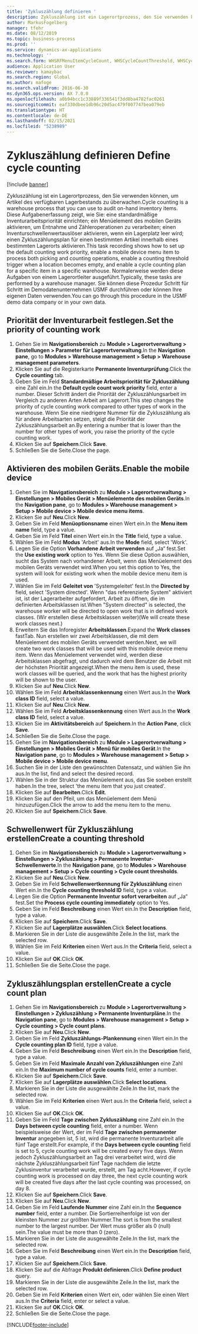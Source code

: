```yaml
---
title: 'Zykluszählung definieren '
description: Zykluszählung ist ein Lagerortprozess, den Sie verwenden können, um Artikel des verfügbaren Lagerbestands zu überwachen.
author: MarkusFogelberg
manager: tfehr
ms.date: 08/12/2019
ms.topic: business-process
ms.prod: ''
ms.service: dynamics-ax-applications
ms.technology: ''
ms.search.form: WHSRFMenuItemCycleCount, WHSCycleCountThreshold, WHSCycleCountPlan, WHSCycleCountPlanListPage, WHSParameters, WHSRFMenu, WHSRFMenuItem
audience: Application User
ms.reviewer: kamaybac
ms.search.region: Global
ms.author: mafoge
ms.search.validFrom: 2016-06-30
ms.dyn365.ops.version: AX 7.0.0
ms.openlocfilehash: a0b94bcc1c33889f336541f3dd8ba4782fac0261
ms.sourcegitcommit: eaf330dbee1db96c20d5ac479f007747bea079eb
ms.translationtype: HT
ms.contentlocale: de-DE
ms.lasthandoff: 02/15/2021
ms.locfileid: "5238989"
---
```

# <a name="define-cycle-counting"></a><span data-ttu-id="20cf3-103">Zykluszählung definieren </span><span class="sxs-lookup"><span data-stu-id="20cf3-103">Define cycle counting</span></span> 

[!include [banner](../../includes/banner.md)]

<span data-ttu-id="20cf3-104">Zykluszählung ist ein Lagerortprozess, den Sie verwenden können, um Artikel des verfügbaren Lagerbestands zu überwachen.</span><span class="sxs-lookup"><span data-stu-id="20cf3-104">Cycle counting is a warehouse process that you can use to audit on-hand inventory items.</span></span> <span data-ttu-id="20cf3-105">Diese Aufgabenerfassung zeigt, wie Sie: eine standardmäßige Inventurarbeitspriorität einrichten; ein Menüelement des mobilen Geräts aktivieren, um Entnahme und Zähleroperationen zu verarbeiten; einen Inventurschwellenwertauslöser aktivieren, wenn ein Lagerplatz leer wird; einen Zykluszählungsplan für einen bestimmten Artikel innerhalb eines bestimmten Lagerorts aktivieren.</span><span class="sxs-lookup"><span data-stu-id="20cf3-105">This task recording shows how to set up the default counting work priority, enable a mobile device menu item to process both picking and counting operations, enable a counting threshold trigger when a location becomes empty, and enable a cycle counting plan for a specific item in a specific warehouse.</span></span> <span data-ttu-id="20cf3-106">Normalerweise werden diese Aufgaben von einem Lagerortleiter ausgeführt.</span><span class="sxs-lookup"><span data-stu-id="20cf3-106">Typically, these tasks are performed by a warehouse manager.</span></span> <span data-ttu-id="20cf3-107">Sie können diese Prozedur Schritt für Schritt im Demodatenunternehmen USMF durchführen oder können Ihre eigenen Daten verwenden.</span><span class="sxs-lookup"><span data-stu-id="20cf3-107">You can go through this procedure in the USMF demo data company or in your own data.</span></span>


## <a name="set-the-priority-of-counting-work"></a><span data-ttu-id="20cf3-108">Priorität der Inventurarbeit festlegen.</span><span class="sxs-lookup"><span data-stu-id="20cf3-108">Set the priority of counting work</span></span>
1. <span data-ttu-id="20cf3-109">Gehen Sie im **Navigationsbereich** zu **Module > Lagerortverwaltung > Einstellungen > Parameter für Lagerortverwaltung**.</span><span class="sxs-lookup"><span data-stu-id="20cf3-109">In the **Navigation pane**, go to **Modules > Warehouse management > Setup > Warehouse management parameters**.</span></span>
2. <span data-ttu-id="20cf3-110">Klicken Sie auf die Registerkarte **Permanente Inventurprüfung**.</span><span class="sxs-lookup"><span data-stu-id="20cf3-110">Click the **Cycle counting** tab.</span></span>
3. <span data-ttu-id="20cf3-111">Geben Sie im Feld **Standardmäßige Arbeitspriorität für Zykluszählung** eine Zahl ein.</span><span class="sxs-lookup"><span data-stu-id="20cf3-111">In the **Default cycle count work priority** field, enter a number.</span></span> <span data-ttu-id="20cf3-112">Dieser Schritt ändert die Priorität der Zykluszählungsarbeit im Vergleich zu anderen Arten Arbeit am Lagerort.</span><span class="sxs-lookup"><span data-stu-id="20cf3-112">This step changes the priority of cycle counting work compared to other types of work in the warehouse.</span></span> <span data-ttu-id="20cf3-113">Wenn Sie eine niedrigere Nummer für die Zykluszählung als für andere Arbeitsarten setzen, steigt die Priorität der Zykluszählungsarbeit an.</span><span class="sxs-lookup"><span data-stu-id="20cf3-113">By entering a number that is lower than the number for other types of work, you raise the priority of the cycle counting work.</span></span>  
4. <span data-ttu-id="20cf3-114">Klicken Sie auf **Speichern**.</span><span class="sxs-lookup"><span data-stu-id="20cf3-114">Click **Save**.</span></span>
5. <span data-ttu-id="20cf3-115">Schließen Sie die Seite.</span><span class="sxs-lookup"><span data-stu-id="20cf3-115">Close the page.</span></span>

## <a name="enable-the-mobile-device"></a><span data-ttu-id="20cf3-116">Aktivieren des mobilen Geräts.</span><span class="sxs-lookup"><span data-stu-id="20cf3-116">Enable the mobile device</span></span>
1. <span data-ttu-id="20cf3-117">Gehen Sie im **Navigationsbereich** zu **Module > Lagerortverwaltung > Einstellungen > Mobiles Gerät > Menüelemente des mobilen Geräts**.</span><span class="sxs-lookup"><span data-stu-id="20cf3-117">In the **Navigation pane**, go to **Modules > Warehouse management > Setup > Mobile device > Mobile device menu items**.</span></span>
2. <span data-ttu-id="20cf3-118">Klicken Sie auf **Neu**.</span><span class="sxs-lookup"><span data-stu-id="20cf3-118">Click **New**.</span></span>
3. <span data-ttu-id="20cf3-119">Geben Sie im Feld **Menüoptionsname** einen Wert ein.</span><span class="sxs-lookup"><span data-stu-id="20cf3-119">In the **Menu item name** field, type a value.</span></span>
4. <span data-ttu-id="20cf3-120">Geben Sie im Feld **Titel** einen Wert ein.</span><span class="sxs-lookup"><span data-stu-id="20cf3-120">In the **Title** field, type a value.</span></span>
5. <span data-ttu-id="20cf3-121">Wählen Sie im Feld **Modus** 'Arbeit' aus.</span><span class="sxs-lookup"><span data-stu-id="20cf3-121">In the **Mode** field, select 'Work'.</span></span>
6. <span data-ttu-id="20cf3-122">Legen Sie die Option **Vorhandene Arbeit verwenden** auf „Ja“ fest.</span><span class="sxs-lookup"><span data-stu-id="20cf3-122">Set the **Use existing work** option to Yes.</span></span> <span data-ttu-id="20cf3-123">Wenn Sie diese Option auswählen, sucht das System nach vorhandener Arbeit, wenn das Menüelement des mobilen Geräts verwendet wird.</span><span class="sxs-lookup"><span data-stu-id="20cf3-123">When you set this option to Yes, the system will look for existing work when the mobile device menu item is used.</span></span>  
7. <span data-ttu-id="20cf3-124">Wählen Sie im Feld **Geleitet von** 'Systemgeleitet' fest.</span><span class="sxs-lookup"><span data-stu-id="20cf3-124">In the **Directed by** field, select 'System directed'.</span></span> <span data-ttu-id="20cf3-125">Wenn "das referenzierte System" aktiviert ist, ist der Lagerarbeiter aufgefordert, Arbeit zu öffnen, die im definierten Arbeitsklassen ist.</span><span class="sxs-lookup"><span data-stu-id="20cf3-125">When "System directed" is selected, the warehouse worker will be directed to open work that is in defined work classes.</span></span> <span data-ttu-id="20cf3-126">(Wir erstellen diese Arbeitsklassen weiter)</span><span class="sxs-lookup"><span data-stu-id="20cf3-126">(We will create these work classes next.)</span></span>  
8. <span data-ttu-id="20cf3-127">Erweitern Sie das Inforegister **Arbeitsklassen**.</span><span class="sxs-lookup"><span data-stu-id="20cf3-127">Expand the **Work classes** fastTab.</span></span> <span data-ttu-id="20cf3-128">Nun erstellen wir zwei Arbeitsklassen, die mit dem Menüelement des mobilen Geräts verwendet werden.</span><span class="sxs-lookup"><span data-stu-id="20cf3-128">Next, we will create two work classes that will be used with this mobile device menu item.</span></span> <span data-ttu-id="20cf3-129">Wenn das Menüelement verwendet wird, werden diese Arbeitsklassen abgefragt, und dadurch wird dem Benutzer die Arbeit mit der höchsten Priorität angezeigt.</span><span class="sxs-lookup"><span data-stu-id="20cf3-129">When the menu item is used, these work classes will be queried, and the work that has the highest priority will be shown to the user.</span></span>  
9. <span data-ttu-id="20cf3-130">Klicken Sie auf **Neu**.</span><span class="sxs-lookup"><span data-stu-id="20cf3-130">Click **New**.</span></span>
10. <span data-ttu-id="20cf3-131">Wählen Sie im Feld **Arbeitsklassenkennung** einen Wert aus.</span><span class="sxs-lookup"><span data-stu-id="20cf3-131">In the **Work class ID** field, select a value.</span></span>
11. <span data-ttu-id="20cf3-132">Klicken Sie auf **Neu**.</span><span class="sxs-lookup"><span data-stu-id="20cf3-132">Click **New**.</span></span>
12. <span data-ttu-id="20cf3-133">Wählen Sie im Feld **Arbeitsklassenkennung** einen Wert aus.</span><span class="sxs-lookup"><span data-stu-id="20cf3-133">In the **Work class ID** field, select a value.</span></span>
13. <span data-ttu-id="20cf3-134">Klicken Sie im **Aktivitätsbereich** auf **Speichern**.</span><span class="sxs-lookup"><span data-stu-id="20cf3-134">In the **Action Pane**, click **Save**.</span></span>
14. <span data-ttu-id="20cf3-135">Schließen Sie die Seite.</span><span class="sxs-lookup"><span data-stu-id="20cf3-135">Close the page.</span></span>
15. <span data-ttu-id="20cf3-136">Gehen Sie im **Navigationsbereich** zu **Module > Lagerortverwaltung > Einstellungen > Mobiles Gerät > Menü für mobiles Gerät**.</span><span class="sxs-lookup"><span data-stu-id="20cf3-136">In the **Navigation pane**, go to **Modules > Warehouse management > Setup > Mobile device > Mobile device menu**.</span></span>
16. <span data-ttu-id="20cf3-137">Suchen Sie in der Liste den gewünschten Datensatz, und wählen Sie ihn aus.</span><span class="sxs-lookup"><span data-stu-id="20cf3-137">In the list, find and select the desired record.</span></span>
17. <span data-ttu-id="20cf3-138">Wählen Sie in der Struktur das Menüelement aus, das Sie soeben erstellt haben.</span><span class="sxs-lookup"><span data-stu-id="20cf3-138">In the tree, select 'the menu item that you just created'.</span></span>
18. <span data-ttu-id="20cf3-139">Klicken Sie auf **Bearbeiten**.</span><span class="sxs-lookup"><span data-stu-id="20cf3-139">Click **Edit**.</span></span>
19. <span data-ttu-id="20cf3-140">Klicken Sie auf den Pfeil, um das Menüelement dem Menü hinzuzufügen.</span><span class="sxs-lookup"><span data-stu-id="20cf3-140">Click the arrow to add the menu item to the menu.</span></span>
20. <span data-ttu-id="20cf3-141">Klicken Sie auf **Speichern**.</span><span class="sxs-lookup"><span data-stu-id="20cf3-141">Click **Save**.</span></span>

## <a name="create-a-counting-threshold"></a><span data-ttu-id="20cf3-142">Schwellenwert für Zykluszählung erstellen</span><span class="sxs-lookup"><span data-stu-id="20cf3-142">Create a counting threshold</span></span>
1. <span data-ttu-id="20cf3-143">Gehen Sie im **Navigationsbereich** zu **Module > Lagerortverwaltung > Einstellungen > Zykluszählung > Permanente Inventur-Schwellenwerte**.</span><span class="sxs-lookup"><span data-stu-id="20cf3-143">In the **Navigation pane**, go to **Modules > Warehouse management > Setup > Cycle counting > Cycle count thresholds**.</span></span>
2. <span data-ttu-id="20cf3-144">Klicken Sie auf **Neu**.</span><span class="sxs-lookup"><span data-stu-id="20cf3-144">Click **New**.</span></span>
3. <span data-ttu-id="20cf3-145">Geben Sie im Feld **Schwellenwertkennung für Zykluszählung** einen Wert ein.</span><span class="sxs-lookup"><span data-stu-id="20cf3-145">In the **Cycle counting threshold ID** field, type a value.</span></span>
4. <span data-ttu-id="20cf3-146">Legen Sie die Option **Permanente Inventur sofort verarbeiten** auf „Ja“ fest.</span><span class="sxs-lookup"><span data-stu-id="20cf3-146">Set the **Process cycle counting immediately** option to Yes.</span></span>
5. <span data-ttu-id="20cf3-147">Geben Sie im Feld **Beschreibung** einen Wert ein.</span><span class="sxs-lookup"><span data-stu-id="20cf3-147">In the **Description** field, type a value.</span></span>
6. <span data-ttu-id="20cf3-148">Klicken Sie auf **Speichern**.</span><span class="sxs-lookup"><span data-stu-id="20cf3-148">Click **Save**.</span></span>
7. <span data-ttu-id="20cf3-149">Klicken Sie auf **Lagerplätze auswählen**.</span><span class="sxs-lookup"><span data-stu-id="20cf3-149">Click **Select locations**.</span></span>
8. <span data-ttu-id="20cf3-150">Markieren Sie in der Liste die ausgewählte Zeile.</span><span class="sxs-lookup"><span data-stu-id="20cf3-150">In the list, mark the selected row.</span></span>
9. <span data-ttu-id="20cf3-151">Wählen Sie im Feld **Kriterien** einen Wert aus.</span><span class="sxs-lookup"><span data-stu-id="20cf3-151">In the **Criteria** field, select a value.</span></span>
10. <span data-ttu-id="20cf3-152">Klicken Sie auf **OK**.</span><span class="sxs-lookup"><span data-stu-id="20cf3-152">Click **OK**.</span></span>
11. <span data-ttu-id="20cf3-153">Schließen Sie die Seite.</span><span class="sxs-lookup"><span data-stu-id="20cf3-153">Close the page.</span></span>

## <a name="create-a-cycle-count-plan"></a><span data-ttu-id="20cf3-154">Zykluszählungsplan erstellen</span><span class="sxs-lookup"><span data-stu-id="20cf3-154">Create a cycle count plan</span></span>
1. <span data-ttu-id="20cf3-155">Gehen Sie im **Navigationsbereich** zu **Module > Lagerortverwaltung > Einstellungen > Zykluszählung > Permanente Inventurpläne**.</span><span class="sxs-lookup"><span data-stu-id="20cf3-155">In the **Navigation pane**, go to **Modules > Warehouse management > Setup > Cycle counting > Cycle count plans**.</span></span>
2. <span data-ttu-id="20cf3-156">Klicken Sie auf **Neu**.</span><span class="sxs-lookup"><span data-stu-id="20cf3-156">Click **New**.</span></span>
3. <span data-ttu-id="20cf3-157">Geben Sie im Feld **Zykluszählungs-Plankennung** einen Wert ein.</span><span class="sxs-lookup"><span data-stu-id="20cf3-157">In the **Cycle counting plan ID** field, type a value.</span></span>
4. <span data-ttu-id="20cf3-158">Geben Sie im Feld **Beschreibung** einen Wert ein.</span><span class="sxs-lookup"><span data-stu-id="20cf3-158">In the **Description** field, type a value.</span></span>
5. <span data-ttu-id="20cf3-159">Geben Sie im Feld **Maximale Anzahl von Zykluszählungen** eine Zahl ein.</span><span class="sxs-lookup"><span data-stu-id="20cf3-159">In the **Maximum number of cycle counts** field, enter a number.</span></span>
6. <span data-ttu-id="20cf3-160">Klicken Sie auf **Speichern**.</span><span class="sxs-lookup"><span data-stu-id="20cf3-160">Click **Save**.</span></span>
7. <span data-ttu-id="20cf3-161">Klicken Sie auf **Lagerplätze auswählen**.</span><span class="sxs-lookup"><span data-stu-id="20cf3-161">Click **Select locations**.</span></span>
8. <span data-ttu-id="20cf3-162">Markieren Sie in der Liste die ausgewählte Zeile.</span><span class="sxs-lookup"><span data-stu-id="20cf3-162">In the list, mark the selected row.</span></span>
9. <span data-ttu-id="20cf3-163">Wählen Sie im Feld **Kriterien** einen Wert aus.</span><span class="sxs-lookup"><span data-stu-id="20cf3-163">In the **Criteria** field, select a value.</span></span>
10. <span data-ttu-id="20cf3-164">Klicken Sie auf **OK**.</span><span class="sxs-lookup"><span data-stu-id="20cf3-164">Click **OK**.</span></span>
11. <span data-ttu-id="20cf3-165">Geben Sie im Feld **Tage zwischen Zykluszählung** eine Zahl ein.</span><span class="sxs-lookup"><span data-stu-id="20cf3-165">In the **Days between cycle counting** field, enter a number.</span></span> <span data-ttu-id="20cf3-166">Wenn beispielsweise der Wert, der im Feld **Tage zwischen permanenter Inventur** angegeben ist, 5 ist, wird die permanente Inventurarbeit alle fünf Tage erstellt.</span><span class="sxs-lookup"><span data-stu-id="20cf3-166">For example, if the **Days between cycle counting** field is set to 5, cycle counting work will be created every five days.</span></span> <span data-ttu-id="20cf3-167">Wenn jedoch Zykluszählungsarbeit an Tag drei verarbeitet wird, wird die nächste Zykluszählungsarbeit fünf Tage nachdem die letzte Zyklusinventur verarbeitet wurde, erstellt, am Tag acht.</span><span class="sxs-lookup"><span data-stu-id="20cf3-167">However, if cycle counting work is processed on day three, the next cycle counting work will be created five days after the last cycle counting was processed, on day 8.</span></span>  
12. <span data-ttu-id="20cf3-168">Klicken Sie auf **Speichern**.</span><span class="sxs-lookup"><span data-stu-id="20cf3-168">Click **Save**.</span></span>
13. <span data-ttu-id="20cf3-169">Klicken Sie auf **Neu**.</span><span class="sxs-lookup"><span data-stu-id="20cf3-169">Click **New**.</span></span>
14. <span data-ttu-id="20cf3-170">Geben Sie im Feld **Laufende Nummer** eine Zahl ein.</span><span class="sxs-lookup"><span data-stu-id="20cf3-170">In the **Sequence number** field, enter a number.</span></span> <span data-ttu-id="20cf3-171">Die Sortierreihenfolge ist von der kleinsten Nummer zur größten Nummer.</span><span class="sxs-lookup"><span data-stu-id="20cf3-171">The sort is from the smallest number to the largest number.</span></span> <span data-ttu-id="20cf3-172">Der Wert muss größer als 0 (null) sein.</span><span class="sxs-lookup"><span data-stu-id="20cf3-172">The value must be more than 0 (zero).</span></span>  
15. <span data-ttu-id="20cf3-173">Markieren Sie in der Liste die ausgewählte Zeile.</span><span class="sxs-lookup"><span data-stu-id="20cf3-173">In the list, mark the selected row.</span></span>
16. <span data-ttu-id="20cf3-174">Geben Sie im Feld **Beschreibung** einen Wert ein.</span><span class="sxs-lookup"><span data-stu-id="20cf3-174">In the **Description** field, type a value.</span></span>
17. <span data-ttu-id="20cf3-175">Klicken Sie auf **Speichern**.</span><span class="sxs-lookup"><span data-stu-id="20cf3-175">Click **Save**.</span></span>
18. <span data-ttu-id="20cf3-176">Klicken Sie auf die Abfrage **Produkt definieren**.</span><span class="sxs-lookup"><span data-stu-id="20cf3-176">Click **Define product** query.</span></span>
19. <span data-ttu-id="20cf3-177">Markieren Sie in der Liste die ausgewählte Zeile.</span><span class="sxs-lookup"><span data-stu-id="20cf3-177">In the list, mark the selected row.</span></span>
20. <span data-ttu-id="20cf3-178">Geben Sie im Feld **Kriterien** einen Wert ein, oder wählen Sie einen Wert aus.</span><span class="sxs-lookup"><span data-stu-id="20cf3-178">In the **Criteria** field, enter or select a value.</span></span>
21. <span data-ttu-id="20cf3-179">Klicken Sie auf **OK**.</span><span class="sxs-lookup"><span data-stu-id="20cf3-179">Click **OK**.</span></span>
22. <span data-ttu-id="20cf3-180">Schließen Sie die Seite.</span><span class="sxs-lookup"><span data-stu-id="20cf3-180">Close the page.</span></span>



[!INCLUDE[footer-include](../../../includes/footer-banner.md)]